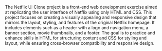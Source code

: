 The Netflix  UI Clone project is a front-end web development exercise aimed at replicating the user interface of Netflix using only HTML and CSS. This project focuses on creating a visually appealing and responsive design that mirrors the layout, styling, and features of the original Netflix homepage. It includes elements such as a header with a logo and navigation menu, a banner section, movie thumbnails, and a footer. The goal is to practice and enhance skills in HTML for structuring content and CSS for styling and layout, while ensuring cross-browser compatibility and responsive design.
